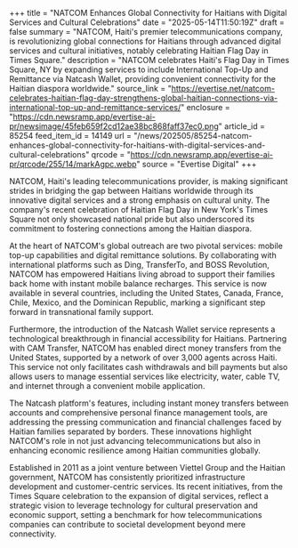 +++
title = "NATCOM Enhances Global Connectivity for Haitians with Digital Services and Cultural Celebrations"
date = "2025-05-14T11:50:19Z"
draft = false
summary = "NATCOM, Haiti's premier telecommunications company, is revolutionizing global connections for Haitians through advanced digital services and cultural initiatives, notably celebrating Haitian Flag Day in Times Square."
description = "NATCOM celebrates Haiti's Flag Day in Times Square, NY by expanding services to include International Top-Up and Remittance via Natcash Wallet, providing convenient connectivity for the Haitian diaspora worldwide."
source_link = "https://evertise.net/natcom-celebrates-haitian-flag-day-strengthens-global-haitian-connections-via-international-top-up-and-remittance-services/"
enclosure = "https://cdn.newsramp.app/evertise-ai-pr/newsimage/45feb659f2cd12ae38bc868faff37ec0.png"
article_id = 85254
feed_item_id = 14149
url = "/news/202505/85254-natcom-enhances-global-connectivity-for-haitians-with-digital-services-and-cultural-celebrations"
qrcode = "https://cdn.newsramp.app/evertise-ai-pr/qrcode/255/14/markAgpc.webp"
source = "Evertise Digital"
+++

<p>NATCOM, Haiti's leading telecommunications provider, is making significant strides in bridging the gap between Haitians worldwide through its innovative digital services and a strong emphasis on cultural unity. The company's recent celebration of Haitian Flag Day in New York's Times Square not only showcased national pride but also underscored its commitment to fostering connections among the Haitian diaspora.</p><p>At the heart of NATCOM's global outreach are two pivotal services: mobile top-up capabilities and digital remittance solutions. By collaborating with international platforms such as Ding, TransferTo, and BOSS Revolution, NATCOM has empowered Haitians living abroad to support their families back home with instant mobile balance recharges. This service is now available in several countries, including the United States, Canada, France, Chile, Mexico, and the Dominican Republic, marking a significant step forward in transnational family support.</p><p>Furthermore, the introduction of the Natcash Wallet service represents a technological breakthrough in financial accessibility for Haitians. Partnering with CAM Transfer, NATCOM has enabled direct money transfers from the United States, supported by a network of over 3,000 agents across Haiti. This service not only facilitates cash withdrawals and bill payments but also allows users to manage essential services like electricity, water, cable TV, and internet through a convenient mobile application.</p><p>The Natcash platform's features, including instant money transfers between accounts and comprehensive personal finance management tools, are addressing the pressing communication and financial challenges faced by Haitian families separated by borders. These innovations highlight NATCOM's role in not just advancing telecommunications but also in enhancing economic resilience among Haitian communities globally.</p><p>Established in 2011 as a joint venture between Viettel Group and the Haitian government, NATCOM has consistently prioritized infrastructure development and customer-centric services. Its recent initiatives, from the Times Square celebration to the expansion of digital services, reflect a strategic vision to leverage technology for cultural preservation and economic support, setting a benchmark for how telecommunications companies can contribute to societal development beyond mere connectivity.</p>